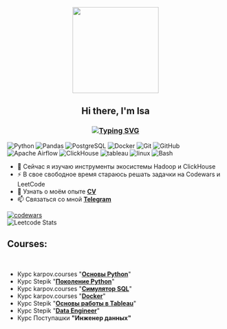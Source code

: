 <div id="header" align="center">
  <img src="https://i.giphy.com/media/v1.Y2lkPTc5MGI3NjExOTc1YzM4OHR0bGcxcTN1YmNybm1tOGl2cjgzMWhzbTJ2MjBuaGFkNyZlcD12MV9pbnRlcm5hbF9naWZfYnlfaWQmY3Q9Zw/LaVp0AyqR5bGsC5Cbm/giphy.gif" width="200"/>
</div>
<h2 align="center">Hi there, I'm Isa</h2>
<h3 align="center"><a href="https://git.io/typing-svg"><img src="https://readme-typing-svg.herokuapp.com?font=Fira+Code&weight=300&size=18&duration=3000&pause=500&center=true&vCenter=true&random=false&width=280&height=25&lines=Data+Engineer+from+Moscow" alt="Typing SVG" /></a></h3>

![Python](https://img.shields.io/badge/python-1E90FF?logo=python&logoColor=white)
![Pandas](https://img.shields.io/badge/-Pandas-1E90FF?logo=pandas&logoColor=white)
![PostgreSQL](https://img.shields.io/badge/-PostgreSQL-1E90FF?logo=postgresql&logoColor=white)
![Docker](https://img.shields.io/badge/-Docker-1E90FF?logo=docker&logoColor=white)
![Git](https://img.shields.io/badge/-Git-1E90FF?logo=git&logoColor=white)
![GitHub](https://img.shields.io/badge/-Github-1E90FF?logo=github&logoColor=white)
![Apache Airflow](https://img.shields.io/badge/-apacheairflow-1E90FF?logo=apacheairflow&logoColor=white)
![ClickHouse](https://img.shields.io/badge/-ClickHouse-1E90FF?logo=clickhouse&logoColor=white)
![tableau](https://img.shields.io/badge/-tableau-1E90FF?logo=tableau&logoColor=white)
![linux](https://img.shields.io/badge/-linux-1E90FF?logo=linux&logoColor=white)
![Bash](https://img.shields.io/badge/-Bash-1E90FF?logo=gnu-bash&logoColor=white)


- 🌱 Сейчас я изучаю инструменты экосистемы Hadoop и ClickHouse
- ⚡ В свое свободное время стараюсь решать задачки на Codewars и LeetCode
- 💬 Узнать о моём опыте [**CV**](https://docs.google.com/document/d/1gJY6brXLQfd4gKO2K-StuMsUUXxVONcFJSO6bnEOsnQ/edit?usp=sharing)
- 📫 Связаться со мной [**Telegram**](https://t.me/vinturis)

[![codewars](https://www.codewars.com/users/Isa%20Bayramov/badges/small)](https://www.codewars.com/users/Isa%20Bayramov)  
![Leetcode Stats](https://leetcard.jacoblin.cool/isa-bay?theme=dark)

<h2> Courses: </h2><br>

- Курс karpov.courses "[**Основы Python**](https://karpov.courses/pythonzero?_gl=1*18vd29z*_ga*MTM4MDQ4MDA1Ni4xNzExNDk0MjYx*_ga_DZP7KEXCQQ*MTcyMjc5MzU1OS42NS4xLjE3MjI3OTM1NjEuNTguMC4w)"
- Курс Stepik "[**Поколение Python**](https://stepik.org/course/68343/promo?search=4854919001)"
- Курс karpov.courses "[**Симулятор SQL**](https://karpov.courses/simulator-sql?_gl=1*27n03s*_ga*MTM4MDQ4MDA1Ni4xNzExNDk0MjYx*_ga_DZP7KEXCQQ*MTcyMjU5MjI4NS41OC4xLjE3MjI1OTI3ODUuNDguMC4w)"
- Курс karpov.courses "[**Docker**](https://karpov.courses/docker?_gl=1*18j0krb*_ga*MTM4MDQ4MDA1Ni4xNzExNDk0MjYx*_ga_DZP7KEXCQQ*MTcyMjc5MzU1OS42NS4xLjE3MjI3OTM1NjguNTEuMC4w)"
- Курс Stepik "[**Основы работы в Tableau**](https://stepik.org/course/56280/syllabus)"
- Курс Stepik "[**Data Engineer**](https://stepik.org/course/137235/promo?search=4853546789)"
- Курс Поступашки **"Инженер данных"** 
